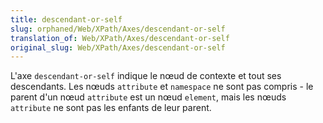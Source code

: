 ```yaml
---
title: descendant-or-self
slug: orphaned/Web/XPath/Axes/descendant-or-self
translation_of: Web/XPath/Axes/descendant-or-self
original_slug: Web/XPath/Axes/descendant-or-self
---
```


L'axe `descendant-or-self` indique le nœud de contexte et tout ses descendants. Les nœuds `attribute` et `namespace` ne sont pas compris - le parent d'un nœud `attribute` est un nœud `element`, mais les nœuds `attribute` ne sont pas les enfants de leur parent.
